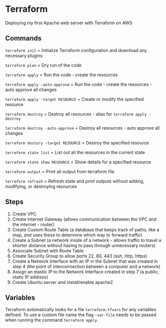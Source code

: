 # Terraform

Deploying my first Apache web server with Terraform on AWS

## Commands

`terraform init`                     = Initialize Terraform configuration and download any necessary plugins

`terraform plan`                     = Dry run of the code

`terraform apply`                    = Run the code - create the resources

`terraform apply -auto-approve`      = Run the code - create the resources - auto approve all changes

`terraform apply -target RESOURCE`   = Create or modify the specified resource

`terraform destroy`                  = Destroy all resources - alias for `terraform apply -destroy`

`terraform destroy -auto-approve`    = Destroy all resources - auto approve all changes

`terraform destory -target RESOURCE` = Destroy the specified resource

`terraform state list`               = List out all the resources in the current state

`terraform state show RESOURCE`      = Show details for a specified resource

`terraform output`                   = Print all output from terraform file

`terraform refresh`                  = Refresh state and print outputs without adding, modifying, or destroying resources

## Steps

1. Create VPC
2. Create Internet Gateway (allows communication between the VPC and the internet - router)
3. Create Custom Route Table (a database that keeps track of paths, like a map, and uses these to determine which way to forward traffic)
4. Create a Subnet (a network inside of a network - allows traffic to travel a shorter distance without having to pass through unnecessary routers)
5. Associate Subnet with Route Table
6. Create Security Group to allow ports 22, 80, 443 (ssh, http, https)
7. Create a Network Interface with an IP in the Subnet that was created in step 4 (the point of interconnection between a computer and a network)
8. Assign an elastic IP to the Network Interface created in step 7 (a public, static IP address)
9. Create Ubuntu server and install/enable apache2

## Variables

Terraform automatically looks for a file `terraform.tfvars` for any variables defined. To use a custom file name the flag `-var-file` needs to be passed when running the command `terraform apply`.